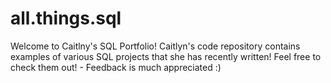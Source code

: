 # all.things.sql
Welcome to Caitlny's SQL Portfolio!
Caitlyn's code repository contains examples of various SQL projects that she has recently written! Feel free to check them out! - Feedback is much appreciated :)
